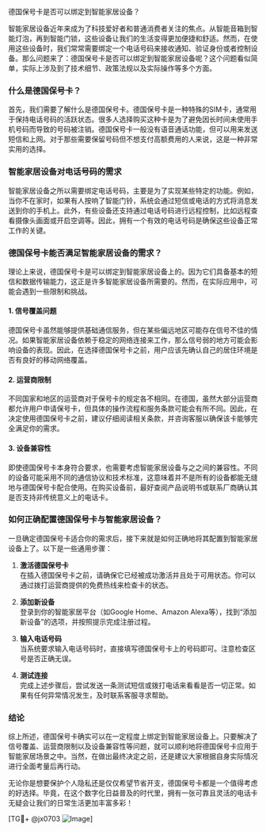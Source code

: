 德国保号卡是否可以绑定到智能家居设备？

智能家居设备近年来成为了科技爱好者和普通消费者关注的焦点。从智能音箱到智能灯泡，再到智能门锁，这些设备让我们的生活变得更加便捷和舒适。然而，在使用这些设备时，我们常常需要绑定一个电话号码来接收通知、验证身份或者控制设备。那么问题来了：德国保号卡是否可以绑定到智能家居设备呢？这个问题看似简单，实际上涉及到了技术细节、政策法规以及实际操作等多个方面。

### 什么是德国保号卡？

首先，我们需要了解什么是德国保号卡。德国保号卡是一种特殊的SIM卡，通常用于保持电话号码的活跃状态。很多人选择购买这种卡是为了避免因长时间未使用手机号码而导致的号码被注销。德国保号卡一般没有语音通话功能，但可以用来发送短信和上网。对于那些需要保留号码但不想支付高额费用的人来说，这是一种非常实用的选择。

### 智能家居设备对电话号码的需求

智能家居设备之所以需要绑定电话号码，主要是为了实现某些特定的功能。例如，当你不在家时，如果有人按响了智能门铃，系统会通过短信或电话的方式将消息发送到你的手机上。此外，有些设备还支持通过电话号码进行远程控制，比如远程查看摄像头画面或开启空调等。因此，拥有一个有效的电话号码是确保这些设备正常工作的关键。

### 德国保号卡能否满足智能家居设备的需求？

理论上来说，德国保号卡是可以绑定到智能家居设备上的。因为它们具备基本的短信和数据传输能力，这正是许多智能家居设备所需要的。然而，在实际应用中，可能会遇到一些限制和挑战。

#### 1. **信号覆盖问题**
   德国保号卡虽然能够提供基础通信服务，但在某些偏远地区可能存在信号不佳的情况。如果智能家居设备依赖于稳定的网络连接来工作，那么信号弱的地方可能会影响设备的表现。因此，在选择德国保号卡之前，用户应该先确认自己的居住环境是否有良好的移动网络覆盖。

#### 2. **运营商限制**
   不同国家和地区的运营商对于保号卡的规定各不相同。在德国，虽然大部分运营商都允许用户申请保号卡，但具体的操作流程和服务条款可能会有所不同。因此，在决定使用德国保号卡之前，建议仔细阅读相关条款，并咨询客服以确保该卡能够完全满足你的需求。

#### 3. **设备兼容性**
   即使德国保号卡本身符合要求，也需要考虑智能家居设备与之之间的兼容性。不同的设备可能采用不同的通信协议和技术标准，这意味着并不是所有的设备都能无缝地与德国保号卡配合使用。在购买设备前，最好查阅产品说明书或联系厂商确认其是否支持非传统意义上的电话卡。

### 如何正确配置德国保号卡与智能家居设备？

一旦确定德国保号卡适合你的需求后，接下来就是如何正确地将其配置到智能家居设备上了。以下是一些通用步骤：

1. **激活德国保号卡**  
   在插入德国保号卡之前，请确保它已经被成功激活并且处于可用状态。你可以通过拨打运营商提供的免费热线来检查卡的状态。

2. **添加新设备**  
   登录到你的智能家居平台（如Google Home、Amazon Alexa等），找到“添加新设备”的选项，并按照提示完成注册过程。

3. **输入电话号码**  
   当系统要求输入电话号码时，直接填写德国保号卡上的号码即可。注意检查区号是否正确无误。

4. **测试连接**  
   完成上述步骤后，尝试发送一条测试短信或拨打电话来看看是否一切正常。如果有任何异常情况发生，及时联系客服寻求帮助。

### 结论

综上所述，德国保号卡确实可以在一定程度上绑定到智能家居设备上。只要解决了信号覆盖、运营商限制以及设备兼容性等问题，就可以顺利地将德国保号卡应用于智能家居场景之中。当然，在做出最终决定之前，还是建议大家根据自身实际情况进行全面考量后再行动。

无论你是想要保护个人隐私还是仅仅希望节省开支，德国保号卡都是一个值得考虑的好选择。毕竟，在这个数字化日益普及的时代里，拥有一张可靠且灵活的电话卡无疑会让我们的日常生活更加丰富多彩！

[TG💪+ @jx0703 ![Image](https://github.com/user-attachments/assets/dbca1d08-cadb-493c-b0ec-ad6f7a83f270)]